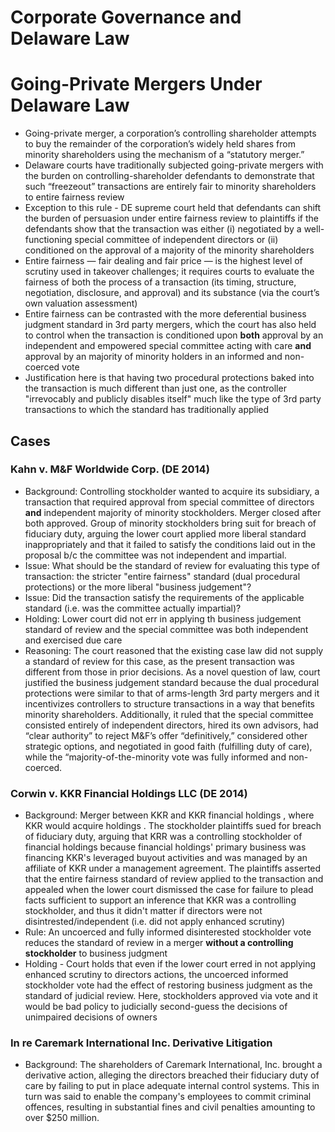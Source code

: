 # Corporate Governance and Delaware Law

# Going-Private Mergers Under Delaware Law

* Going-private merger, a corporation’s controlling shareholder attempts to buy the remainder of the corporation’s widely held shares from minority shareholders using the mechanism of a “statutory merger.”
* Delaware courts have traditionally subjected going-private mergers with the burden on controlling-shareholder defendants to demonstrate that such “freezeout” transactions are entirely fair to minority shareholders to entire fairness review
 * Exception to this rule - DE supreme court held that defendants can shift the burden of persuasion under entire fairness review to plaintiffs if the defendants show that the transaction was either (i) negotiated by a well-functioning special committee of independent directors or (ii) conditioned on the approval of a majority of the minority shareholders
 * Entire fairness — fair dealing and fair price — is the highest level of scrutiny used in takeover challenges; it requires courts to evaluate the fairness of both the process of a transaction (its timing, structure, negotiation, disclosure, and approval) and its substance (via the court’s own valuation assessment)
 * Entire fairness can be contrasted with the more deferential business judgment standard in 3rd party mergers, which the court has also held to control when the transaction is conditioned upon **both** approval by an independent and empowered special committee acting with care **and** approval by an majority of minority holders in an informed and non-coerced vote
 * Justification here is that having two procedural protections baked into the transaction is much different than just one, as the controller "irrevocably and publicly disables itself" much like the type of 3rd party transactions to which the standard has traditionally applied

## Cases

### Kahn v. M&F Worldwide Corp. (DE 2014)

* Background: Controlling stockholder wanted to acquire its subsidiary, a transaction that required approval from special committee of directors **and** independent majority of minority stockholders. Merger closed after both approved. Group of minority stockholders bring suit for breach of fiduciary duty, arguing the lower court applied more liberal standard inappropriately and that it failed to satisfy the conditions laid out in the proposal b/c the committee was not independent and impartial.
* Issue: What should be the standard of review for evaluating this type of transaction: the stricter "entire fairness" standard (dual procedural protections) or the more liberal "business judgement"?
* Issue: Did the transaction satisfy the requirements of the applicable standard (i.e. was the committee actually impartial)?
* Holding: Lower court did not err in applying th business judgement standard of review and the special committee was both independent and exercised due care
* Reasoning: The court reasoned that the existing case law did not supply a standard of review for this case, as the present transaction was different from those in prior decisions. As a novel question of law, court justified the business judgement standard because the dual procedural protections were similar to that of arms-length 3rd party mergers and it incentivizes controllers to structure transactions in a way that benefits minority shareholders. Additionally, it ruled that the special committee consisted entirely of independent directors, hired its own advisors, had “clear authority” to reject M&F’s offer “definitively,” considered other strategic options, and negotiated in good faith (fulfilling duty of care), while the “majority-of-the-minority vote was fully informed and non-coerced.

### Corwin v. KKR Financial Holdings LLC (DE 2014)

* Background: Merger between KKR and KKR financial holdings , where KKR would acquire holdings . The stockholder plaintiffs sued for breach of fiduciary duty, arguing that KRR was a controlling stockholder of financial holdings because financial holdings' primary business was financing KKR's leveraged buyout activities and was managed by an affiliate of KKR under a management agreement. The plaintiffs asserted that the entire fairness standard of review applied to the transaction and appealed when the lower court dismissed the case for failure to plead facts sufficient to support an inference that KKR was a controlling stockholder, and thus it didn't matter if directors were not disintrested/independent (i.e. did not apply enhanced scrutiny)
* Rule: An uncoerced and fully informed disinterested stockholder vote reduces the standard of review in a merger **without a controlling stockholder** to business judgment
* Holding - Court holds that even if the lower court erred in not applying enhanced scrutiny to directors actions, the uncoerced informed stockholder vote had the effect of restoring business judgment as the standard of judicial review. Here, stockholders approved via vote and it would be bad policy to judicially second-guess the decisions of unimpaired decisions of owners

### In re Caremark International Inc. Derivative Litigation

* Background: The shareholders of Caremark International, Inc. brought a derivative action, alleging the directors breached their fiduciary duty of care by failing to put in place adequate internal control systems. This in turn was said to enable the company's employees to commit criminal offences, resulting in substantial fines and civil penalties amounting to over $250 million. 